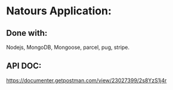 # Natours Application:

## Done with:

Nodejs, MongoDB, Mongoose, parcel, pug, stripe.

## API DOC:

https://documenter.getpostman.com/view/23027399/2s8YzS1j4r
